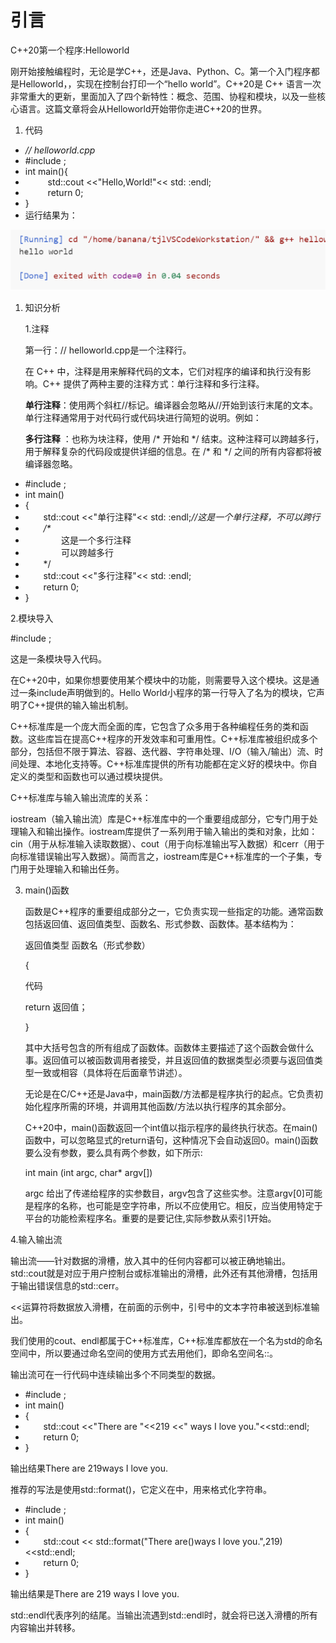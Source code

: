 # 引言

C++20第一个程序:Helloworld

刚开始接触编程时，无论是学C++，还是Java、Python、C。第一个入门程序都是Helloworld，，实现在控制台打印一个“hello world”。C++20是 C++ 语言一次非常重大的更新，里面加入了四个新特性：概念、范围、协程和模块，以及一些核心语言。这篇文章将会从Helloworld开始带你走进C++20的世界。

1. 代码

- *// helloworld.cpp*
- #include <iostream>;
- int main(){
- `     `std::cout <<"Hello,World!"<< std: :endl;
- `     `return 0;
- }
- 
  运行结果为：

![](..\img\Aspose.Words.0275c6d0-8912-4bc6-8629-ef1592146076.001.jpg)

1. 知识分析
   
   1\.注释
   
   第一行：// helloworld.cpp是一个注释行。
   
   在 C++ 中，注释是用来解释代码的文本，它们对程序的编译和执行没有影响。C++ 提供了两种主要的注释方式：单行注释和多行注释。
   
   **单行注释**：使用两个斜杠//标记。编译器会忽略从//开始到该行末尾的文本。单行注释通常用于对代码行或代码块进行简短的说明。例如：
   
   **多行注释** ：也称为块注释，使用 /\* 开始和 \*/ 结束。这种注释可以跨越多行，用于解释复杂的代码段或提供详细的信息。在 /\* 和 \*/ 之间的所有内容都将被编译器忽略。

- #include <iostream>;
- int main()
- {
- `    `std::cout <<"单行注释"<< std: :endl;*//这是一个单行注释，不可以跨行*
- `    `*/\**
- `        `这是一个多行注释
- `        `可以跨越多行
- `    `\*/
- `    `std::cout <<"多行注释"<< std: :endl;
- `    `return 0;
- }

2\.模块导入

#include <iostream>;

这是一条模块导入代码。

在C++20中，如果你想要使用某个模块中的功能，则需要导入这个模块。这是通过一条include声明做到的。Hello World小程序的第一行导入了名为<iostream>的模块，它声明了C++提供的输入输出机制。

C++标准库是一个庞大而全面的库，它包含了众多用于各种编程任务的类和函数。这些库旨在提高C++程序的开发效率和可重用性。C++标准库被组织成多个部分，包括但不限于算法、容器、迭代器、字符串处理、I/O（输入/输出）流、时间处理、本地化支持等。C++标准库提供的所有功能都在定义好的模块中。你自定义的类型和函数也可以通过模块提供。

C++标准库与输入输出流库的关系：

iostream（输入输出流）库是C++标准库中的一个重要组成部分，它专门用于处理输入和输出操作。iostream库提供了一系列用于输入输出的类和对象，比如：cin（用于从标准输入读取数据）、cout（用于向标准输出写入数据）和cerr（用于向标准错误输出写入数据）。简而言之，iostream库是C++标准库的一个子集，专门用于处理输入和输出任务。

3. main()函数
   
   函数是C++程序的重要组成部分之一，它负责实现一些指定的功能。通常函数包括返回值、返回值类型、函数名、形式参数、函数体。基本结构为：
   
   返回值类型 函数名（形式参数）
   
   {
   
   代码
   
   return 返回值；
   
   }
   
   其中大括号包含的所有组成了函数体。函数体主要描述了这个函数会做什么事。返回值可以被函数调用者接受，并且返回值的数据类型必须要与返回值类型一致或相容（具体将在后面章节讲述）。
   
   无论是在C/C++还是Java中，main函数/方法都是程序执行的起点。它负责初始化程序所需的环境，并调用其他函数/方法以执行程序的其余部分。
   
   C++20中，main()函数返回一个int值以指示程序的最终执行状态。在main()函数中，可以忽略显式的return语句，这种情况下会自动返回0。main()函数要么没有参数，要么具有两个参数，如下所示:
   
   int main (int argc, char\* argv[])
   
   argc 给出了传递给程序的实参数目，argv包含了这些实参。注意argv[0]可能是程序的名称，也可能是空字符串，所以不应使用它。相反，应当使用特定于平台的功能检索程序名。重要的是要记住,实际参数从索引1开始。

4\.输入输出流

输出流——针对数据的滑槽，放入其中的任何内容都可以被正确地输出。std::cout就是对应于用户控制台或标准输出的滑槽，此外还有其他滑槽，包括用于输出错误信息的std::cerr。

<<运算符将数据放入滑槽，在前面的示例中，引号中的文本字符串被送到标准输出。

我们使用的cout、endl都属于C++标准库，C++标准库都放在一个名为std的命名空间中，所以要通过命名空间的使用方式去用他们，即命名空间名::。

输出流可在一行代码中连续输出多个不同类型的数据。

- #include <iostream>;
- int main()
- {
- `    `std::cout <<"There are "<<219 <<" ways I love you."<<std::endl;
- `    `return 0;
- }

输出结果There are 219ways I love you.

推荐的写法是使用std::format()，它定义在<forma>中，用来格式化字符串。

- #include <iostream>;
- int main()
- {
- `    `std::cout << std::format("There are()ways I love you.",219)<<std::endl;
- `    `return 0;
- }

输出结果是There are 219 ways I love you.

std::endl代表序列的结尾。当输出流遇到std::endl时，就会将已送入滑槽的所有内容输出并转移。

